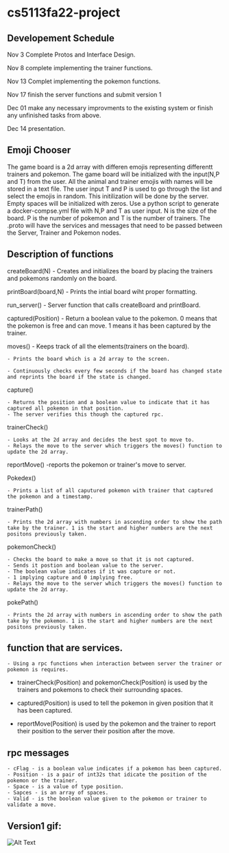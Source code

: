 # cs5113fa22-project

## Developement Schedule

Nov 3 Complete Protos and Interface Design.

Nov 8 complete implementing the trainer functions.

Nov 13 Complet implementing the pokemon functions.

Nov 17 finish the server functions and submit version 1

Dec 01 make any necessary improvments to the existing system or finish any unfinished tasks from above.

Dec 14 presentation.

## Emoji Chooser

The game board is a 2d array with differen emojis representing differentt trainers and pokemon.
The game board will be initialized with the input(N,P and T) from the user. All the animal and trainer emojis with names will be stored in a text file.
The user input T and P is used to go through the list and select the emojis in random. This initilization will be done by the server. Empty spaces will be 
initialized with zeros.
Use a python script to generate a docker-compse.yml file with N,P and T as user input. N is the size of the board.
P is the number of pokemon and T is the number of trainers. 
The .proto will have the services and messages that need to be passed between the Server, Trainer and Pokemon nodes.


## Description of functions 

createBoard(N)
	- Creates and initializes the board by placing the trainers and pokemons randomly on the board.
	
printBoard(board,N)
	- Prints the intial board wiht proper formatting.
	
run_server()
	- Server function that calls createBoard and printBoard.
	
captured(Position)
	- Return a boolean value to the pokemon. 0 means that the pokemon is free and can move. 1 means it has 
	been captured by the trainer.

moves() 
	- Keeps track of all the elements(trainers on the board). 

	- Prints the board which is a 2d array to the screen. 

	- Continuously checks every few seconds if the board has changed state and reprints the board if the state is changed.

capture()

	- Returns the position and a boolean value to indicate that it has captured all pokemon in that position.
	- The server verifies this though the captured rpc. 

trainerCheck()

	- Looks at the 2d array and decides the best spot to move to.
	- Relays the move to the server which triggers the moves() function to update the 2d array.
	
reportMove()
	-reports the pokemon or trainer's move to server.

 
Pokedex() 

	- Prints a list of all caputured pokemon with trainer that captured the pokemon and a timestamp. 

trainerPath()

	- Prints the 2d array with numbers in ascending order to show the path take by the trainer. 1 is the start and higher numbers are the next positons previously taken.

pokemonCheck()

	- Checks the board to make a move so that it is not captured.
	- Sends it postion and boolean value to the server. 
	- The boolean value indicates if it was capture or not.
	- 1 implying capture and 0 implying free.
	- Relays the move to the server which triggers the moves() function to update the 2d array.

pokePath()

	- Prints the 2d array with numbers in ascending order to show the path take by the pokemon. 1 is the start and higher numbers are the next positons previously taken.

## function that are services.

	- Using a rpc functions when interaction between server the trainer or pokemon is requires.


- trainerCheck(Position) and pokemonCheck(Position) is used by the trainers and pokemons to check their surrounding spaces.

- captured(Position) is used to tell the pokemon in given position that it has been captured.

- reportMove(Position) is used by the pokemon and the trainer to report their position to the server their position after the move.


## rpc messages

	- cFlag - is a boolean value indicates if a pokemon has been captured.
	- Position - is a pair of int32s that idicate the position of the pokemon or the trainer.
	- Space - is a value of type position.
	- Sapces - is an array of spaces.
	- Valid - is the boolean value given to the pokemon or trainer to validate a move.

## Version1 gif:

![Alt Text](https://github.com/CurSpace/cs5113fa22-project/blob/82b62e84ace7a199297ce396b75560258f69ec66/version1.gif)



